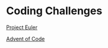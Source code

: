 # Coding Challenges

[Project Euler](https://projecteuler.net/)

[Advent of Code](https://adventofcode.com/)
